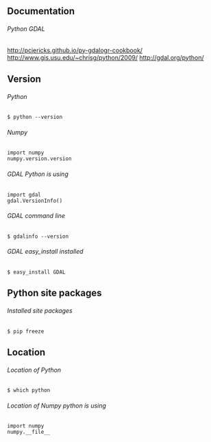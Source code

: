 ## Documentation

###### Python GDAL
http://pcjericks.github.io/py-gdalogr-cookbook/<br>
http://www.gis.usu.edu/~chrisg/python/2009/
http://gdal.org/python/

## Version 

###### Python
```
$ python --version
```

###### Numpy
```
import numpy
numpy.version.version
```

###### GDAL Python is using
```
import gdal
gdal.VersionInfo()
```

###### GDAL command line
```
$ gdalinfo --version
````
###### GDAL easy_install installed
```
$ easy_install GDAL
```

## Python site packages
###### Installed site packages
```
$ pip freeze
```

## Location
###### Location of Python
```
$ which python
````
###### Location of Numpy python is using
```
import numpy
numpy.__file__
````
